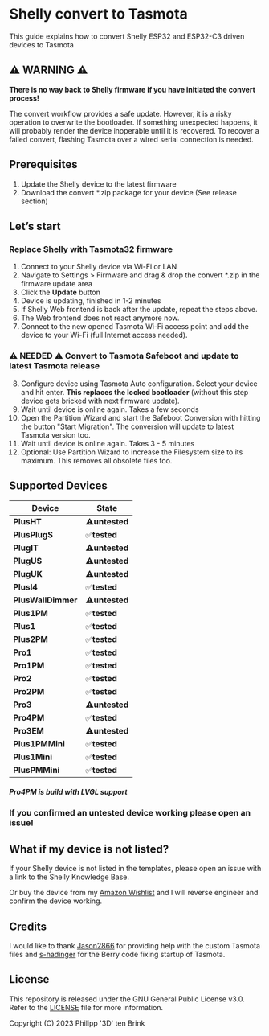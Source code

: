 
# Shelly convert to Tasmota

This guide explains how to convert Shelly ESP32 and ESP32-C3 driven devices to Tasmota

## :warning: WARNING :warning:

**There is no way back to Shelly firmware if you have initiated the convert process!**

The convert workflow provides a safe update. However, it is a risky operation to overwrite the bootloader. If something unexpected happens, it will probably render the device inoperable until it is recovered.
To recover a failed convert, flashing Tasmota over a wired serial connection is needed.

## Prerequisites

1. Update the Shelly device to the latest firmware
2. Download the convert *.zip package for your device (See release section)

## Let’s start

### Replace Shelly with Tasmota32 firmware

1. Connect to your Shelly device via Wi-Fi or LAN
2. Navigate to Settings > Firmware and drag & drop the convert *.zip in the firmware update area
3. Click the **Update** button
4. Device is updating, finished in 1-2 minutes
5. If Shelly Web frontend is back after the update, repeat the steps above.
6. The Web frontend does not react anymore now.
7. Connect to the new opened Tasmota Wi-Fi access point and add the device to your Wi-Fi (full Internet access needed). 
### ⚠️ NEEDED ⚠️ Convert to Tasmota Safeboot and update to latest Tasmota release
8. Configure device using Tasmota Auto configuration. Select your device and hit enter. **This replaces the locked bootloader** (without this step device gets bricked with next firmware update).
9. Wait until device is online again. Takes a few seconds
10. Open the Partition Wizard and start the Safeboot Conversion with hitting the button "Start Migration". The conversion will update to latest Tasmota version too.
11. Wait until device is online again. Takes 3 - 5 minutes
12. Optional: Use Partition Wizard to increase the Filesystem size to its maximum. This removes all obsolete files too.

## Supported Devices

| **Device** | **State** |
|------|------|
| **PlusHT** |   :warning:**untested**   |
| **PlusPlugS** |   :white_check_mark:**tested**   |
| **PlugIT** |   :warning:**untested**   |
| **PlugUS** |   :warning:**untested**   |
| **PlugUK** |   :warning:**untested**   |
| **PlusI4** |   :white_check_mark:**tested**   |
| **PlusWallDimmer** |   :warning:**untested**   |
| **Plus1PM** |   :white_check_mark:**tested**   |
| **Plus1**   |   :white_check_mark:**tested**   |
| **Plus2PM** |   :white_check_mark:**tested**   |
| **Pro1**   |   :white_check_mark:**tested**   |
| **Pro1PM** |   :white_check_mark:**tested**   |
| **Pro2**   |   :white_check_mark:**tested**   |
| **Pro2PM** |   :white_check_mark:**tested**   |
| **Pro3**   |   :warning:**untested**   |
| **Pro4PM** |   :white_check_mark:**tested**   |
| **Pro3EM** |   :warning:**untested**   |
| **Plus1PMMini**  |   :white_check_mark:**tested**   |
| **Plus1Mini**    |   :white_check_mark:**tested**   |
| **PlusPMMini**   |   :white_check_mark:**tested**   |

##### Pro4PM is build with LVGL support

### If you confirmed an **untested** device working please open an issue!

## What if my device is not listed?

If your Shelly device is not listed in the templates, please open an issue with a link to the Shelly Knowledge Base.

Or buy the device from my [Amazon Wishlist](https://www.amazon.de/hz/wishlist/ls/2ZS2NBA6PPEDD) and I will reverse engineer and confirm the device working.

## Credits

I would like to thank [Jason2866](https://github.com/Jason2866) for providing help with the custom Tasmota files and [s-hadinger](https://github.com/s-hadinger) for the Berry code fixing startup of Tasmota.

## License

This repository is released under the GNU General Public License v3.0. Refer to the [LICENSE](LICENSE) file for more information. 

Copyright (C) 2023 Philipp '3D' ten Brink 
